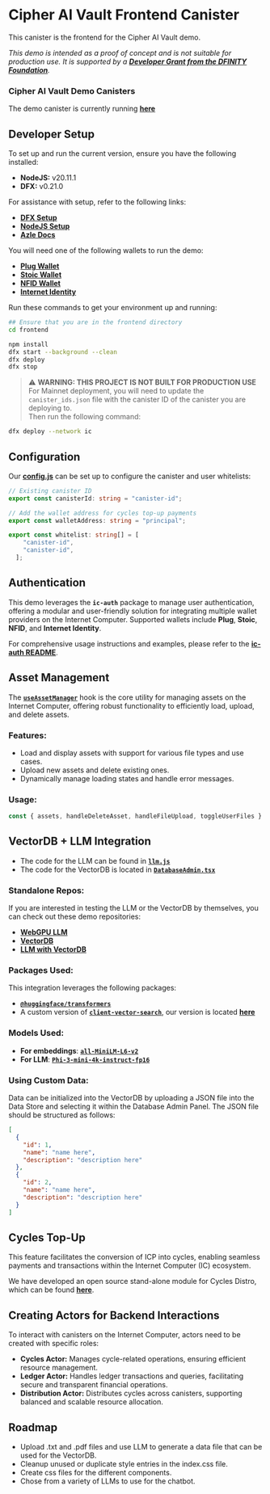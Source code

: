 # Cipher AI Vault Frontend Canister

This canister is the frontend for the Cipher AI Vault demo.

*This demo is intended as a proof of concept and is not suitable for production use. It is supported by a [**Developer Grant from the DFINITY Foundation**](https://dfinity.org/grants).*

### Cipher AI Vault Demo Canisters

The demo canister is currently running [**here**](https://qehbq-rqaaa-aaaan-ql2iq-cai.icp0.io/)

## Developer Setup

To set up and run the current version, ensure you have the following installed:

- **NodeJS:** v20.11.1
- **DFX:** v0.21.0

For assistance with setup, refer to the following links:

- [**DFX Setup**](https://internetcomputer.org/docs/current/developer-docs/getting-started/install)
- [**NodeJS Setup**](https://docs.npmjs.com/downloading-and-installing-node-js-and-npm)
- [**Azle Docs**](https://github.com/demergent-labs/azle)

You will need one of the following wallets to  run the demo:

- [**Plug Wallet**](https://plugwallet.ooo/)
- [**Stoic Wallet**](https://www.stoicwallet.com/)
- [**NFID Wallet**](https://nfid.one/)
- [**Internet Identity**](https://identity.raw.ic0.app/)

Run these commands to get your environment up and running:

```bash
## Ensure that you are in the frontend directory
cd frontend

npm install
dfx start --background --clean
dfx deploy
dfx stop
```

> ⚠️ **WARNING: THIS PROJECT IS NOT BUILT FOR PRODUCTION USE**  
> For Mainnet deployment, you will need to update the `canister_ids.json` file with the canister ID of the canister you are deploying to.  
> Then run the following command:

```bash
dfx deploy --network ic
```

## Configuration

Our [**config.js**](https://github.com/supaIC/Cipher-AI-Vault/blob/main/frontend/frontend/config.ts) can be set up to configure the canister and user whitelists:

```typescript
// Existing canister ID
export const canisterId: string = "canister-id";

// Add the wallet address for cycles top-up payments
export const walletAddress: string = "principal";

export const whitelist: string[] = [
    "canister-id",
    "canister-id",
  ];
```

## Authentication

This demo leverages the **`ic-auth`** package to manage user authentication, offering a modular and user-friendly solution for integrating multiple wallet providers on the Internet Computer. Supported wallets include **Plug**, **Stoic**, **NFID**, and **Internet Identity**.

For comprehensive usage instructions and examples, please refer to the [**ic-auth README**](https://github.com/supaIC/ic-auth).

## Asset Management

The [**`useAssetManager`**](https://github.com/supaIC/Cipher-AI-Vault/blob/main/frontend/frontend/hooks/assetManager/assetManager.js) hook is the core utility for managing assets on the Internet Computer, offering robust functionality to efficiently load, upload, and delete assets.

### Features:
- Load and display assets with support for various file types and use cases.
- Upload new assets and delete existing ones.
- Dynamically manage loading states and handle error messages.

### Usage:
```typescript
const { assets, handleDeleteAsset, handleFileUpload, toggleUserFiles } = useAssetManager(currentUser, bucketName);
```

## VectorDB + LLM Integration

- The code for the LLM can be found in [**`llm.js`**](https://github.com/supaIC/Cipher-AI-Vault/blob/main/frontend/frontend/hooks/modelManager/llm.js)
- The code for the VectorDB is located in [**`DatabaseAdmin.tsx`**](https://github.com/supaIC/Cipher-AI-Vault/blob/main/frontend/frontend/components/DatabaseAdmin.tsx)

### Standalone Repos:

If you are interested in testing the LLM or the VectorDB by themselves, you can check out these demo repositories:
- [**WebGPU LLM**](https://github.com/supaIC/ic-webgpu-ai-template)
- [**VectorDB**](https://github.com/supaIC/ic-vectordb-graph-template)
- [**LLM with VectorDB**](https://github.com/supaIC/ic-webgpu-ai-graph-demo)

### Packages Used:

This integration leverages the following packages:
- [**`@huggingface/transformers`**](https://www.npmjs.com/package/@huggingface/transformers)
- A custom version of [**`client-vector-search`**](https://github.com/yusufhilmi/client-vector-search), our version is located [**here**](https://github.com/supaIC/Cipher-AI-Vault/tree/main/frontend/frontend/hooks/client-vector-search)

### Models Used:

- **For embeddings**: [**`all-MiniLM-L6-v2`**](https://huggingface.co/Xenova/all-MiniLM-L6-v2)
- **For LLM**: [**`Phi-3-mini-4k-instruct-fp16`**](https://huggingface.co/Xenova/Phi-3-mini-4k-instruct_fp16)

### Using Custom Data:

Data can be initialized into the VectorDB by uploading a JSON file into the Data Store and selecting it within the Database Admin Panel. The JSON file should be structured as follows:

```json
[
  {
    "id": 1,
    "name": "name here",
    "description": "description here"
  },
  {
    "id": 2,
    "name": "name here",
    "description": "description here"
  }
]
```

## Cycles Top-Up

This feature facilitates the conversion of ICP into cycles, enabling seamless payments and transactions within the Internet Computer (IC) ecosystem.

We have developed an open source stand-alone module for Cycles Distro, which can be found [**here**](https://github.com/supaIC/cycles-distro).


## Creating Actors for Backend Interactions

To interact with canisters on the Internet Computer, actors need to be created with specific roles:

- **Cycles Actor:** Manages cycle-related operations, ensuring efficient resource management.
- **Ledger Actor:** Handles ledger transactions and queries, facilitating secure and transparent financial operations.
- **Distribution Actor:** Distributes cycles across canisters, supporting balanced and scalable resource allocation.

## Roadmap

- Upload .txt and .pdf files and use LLM to generate a data file that can be used for the VectorDB.
- Cleanup unused or duplicate style entries in the index.css file.
- Create css files for the different components.
- Chose from a variety of LLMs to use for the chatbot.